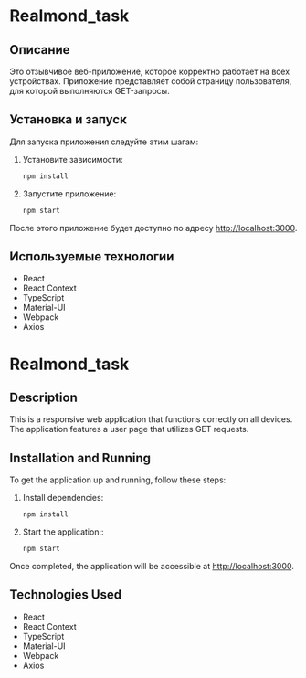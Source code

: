 # Realmond_task

## Описание

Это отзывчивое веб-приложение, которое корректно работает на всех устройствах. Приложение представляет собой страницу пользователя, для которой выполняются GET-запросы.

## Установка и запуск

Для запуска приложения следуйте этим шагам:

1. Установите зависимости:

   ```sh
   npm install
   ```

2. Запустите приложение:
   ```sh
   npm start
   ```

После этого приложение будет доступно по адресу [http://localhost:3000](http://localhost:3000).

## Используемые технологии

- React
- React Context
- TypeScript
- Material-UI
- Webpack
- Axios

# Realmond_task

## Description

This is a responsive web application that functions correctly on all devices. The application features a user page that utilizes GET requests.

## Installation and Running

To get the application up and running, follow these steps:

1. Install dependencies:

   ```sh
   npm install
   ```

2. Start the application::
   ```sh
   npm start
   ```

Once completed, the application will be accessible at [http://localhost:3000](http://localhost:3000).

## Technologies Used

- React
- React Context
- TypeScript
- Material-UI
- Webpack
- Axios
